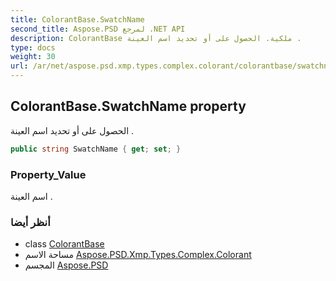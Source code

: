 ```yaml
---
title: ColorantBase.SwatchName
second_title: Aspose.PSD لمرجع .NET API
description: ColorantBase ملكية. الحصول على أو تحديد اسم العينة .
type: docs
weight: 30
url: /ar/net/aspose.psd.xmp.types.complex.colorant/colorantbase/swatchname/
---
```

## ColorantBase.SwatchName property

الحصول على أو تحديد اسم العينة .

```csharp
public string SwatchName { get; set; }
```

### Property_Value

اسم العينة .

### أنظر أيضا

* class [ColorantBase](../)
* مساحة الاسم [Aspose.PSD.Xmp.Types.Complex.Colorant](../../colorantbase/)
* المجسم [Aspose.PSD](../../../)


